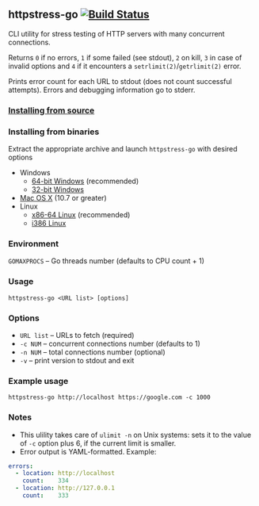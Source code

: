 ## httpstress-go [![Build Status](https://travis-ci.org/chillum/httpstress-go.svg?branch=master)](https://travis-ci.org/chillum/httpstress-go)

CLI utility for stress testing of HTTP servers with many concurrent connections.

Returns `0` if no errors, `1` if some failed (see stdout), `2` on kill, `3` in case of invalid options
and `4` if it encounters a `setrlimit(2)`/`getrlimit(2)` error.

Prints error count for each URL to stdout (does not count successful attempts).
Errors and debugging information go to stderr.

### [Installing from source](https://github.com/chillum/httpstress-go/wiki/Building-from-source)

### Installing from binaries
Extract the appropriate archive and launch `httpstress-go` with desired options

* Windows
  * [64-bit Windows](https://github.com/chillum/httpstress-go/releases/download/v2.4/win64.zip) (recommended)
  * [32-bit Windows](https://github.com/chillum/httpstress-go/releases/download/v2.4/win32.zip)
* [Mac OS X](https://github.com/chillum/httpstress-go/releases/download/v2.4/mac.zip) (10.7 or greater)
* Linux
  * [x86-64 Linux](https://github.com/chillum/httpstress-go/releases/download/v2.4/linux_amd64.zip) (recommended)
  * [i386 Linux](https://github.com/chillum/httpstress-go/releases/download/v2.4/linux_386.zip)

### Environment
`GOMAXPROCS` – Go threads number (defaults to CPU count + 1)

### Usage
`httpstress-go <URL list> [options]`

### Options
* `URL list` – URLs to fetch (required)
* `-c NUM` – concurrent connections number (defaults to 1)
* `-n NUM` – total connections number (optional)
* `-v` – print version to stdout and exit

### Example usage
`httpstress-go http://localhost https://google.com -c 1000`

### Notes
* This ulility takes care of `ulimit -n` on Unix systems: sets it to
  the value of `-c` option plus 6, if the current limit is smaller.
* Error output is YAML-formatted. Example:
```yaml
errors:
  - location: http://localhost
    count:    334
  - location: http://127.0.0.1
    count:    333
```
